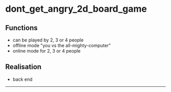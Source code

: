 # dont_get_angry_2d_board_game
Functions
---------
- can be played by 2, 3 or 4 people
- offline mode "you vs the all-mighty-computer"
- online mode for 2, 3 or 4 people


Realisation
----------
- back end
---------

